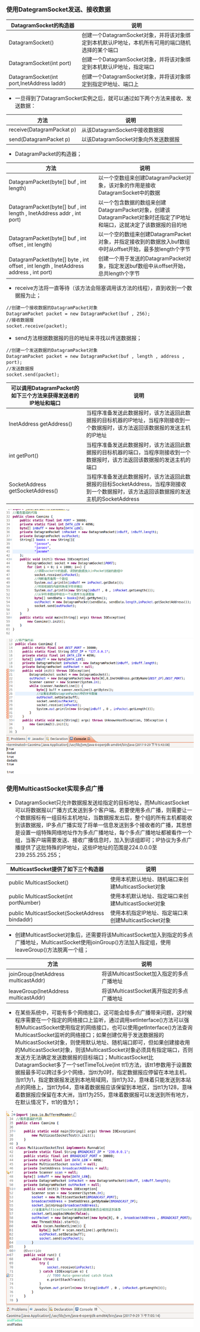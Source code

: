 ### 使用DategramSocket发送、接收数据

|DatagramSocket的构造器|说明|
|------|------|
|DatagramSocket()|创建一个DatagramSocket对象，并将该对象绑定到本机默认IP地址，本机所有可用的端口随机选择的某个端口|
|DatagramSocket(int port)|创建一个DatagramSocket对象，并将该对象绑定到本机默认IP地址，指定端口|
|DatagramSocket(int port,InetAddress laddr)|创建一个DatagramSocket对象，并将该对象绑定到指定IP地址、端口上|

+ 一旦得到了DatagramSocket实例之后，就可以通过如下两个方法来接收、发送数据：

|方法|说明|
|------|------|
|receive(DatagramPackat p)|从该DatagramSocket中接收数据报|
|send(DatagramPacket p)|以该DatagramSocket对象向外发送数据报|

+ DatagramPacket的构造器；

|方法|说明|
|------|------|
|DatagramPacket(byte[] buf , int length)|以一个空数组来创建DatagramPacket对象，该对象的作用是接收DatagramSocket中的数据|
|DatagramPacket(byte[] buf , int length , InetAddress addr , int port)|以一个包含数据的数组来创建DatagramPacket对象，创建该DatagramPacket对象时还指定了IP地址和端口，这就决定了该数据报的目的地|
|DatagramPacket(byte[] buf , int offset , int length)|以一个空的数组来创建DatagramPacket对象，并指定接收到的数据放入buf数组中时从offset开始，最多放length个字节|
|DatagramPacket(byte[] byte , int offset , int length , InetAddress address , int port)|创建一个用于发送的DatagramPacket对象，指定发送buf数组中从offset开始，总共length个字节|

+ receive方法将一直等待（该方法会阻塞调用该方法的线程），直到收到一个数据报为止；

```
//创建一个接收数据的DatagramPacket对象
DatagramPacket packet = new DatagramPacket(buf , 256);
//接收数据报
socket.receive(packet);
```

+ send方法根据数据报的目的地址来寻找以传送数据报；

```
//创建一个发送数据的DatagramPacket对象
DatagramPacket packet = new DatagramPacket(buf , length , address , port);
//发送数据报
socket.send(packet);
```

|可以调用DatagramPacket的如下三个方法来获得发送者的IP地址和端口|说明|
|------|------|
|InetAddress getAddress()|当程序准备发送此数据报时，该方法返回此数据报的目标机器的IP地址，当程序刚接收到一个数据报时，该方法返回该数据报的发送主机的IP地址|
|int getPort()|当程序准备发送此数据报时，该方法返回此数据报的目标机器的端口，当程序刚接收到一个数据报时，该方法返回该数据报的发送主机的端口|
|SocketAddress getSocketAddress()|当程序准备发送此数据报时，该方法返回此数据报的目标SocketAddress，当程序刚接收到一个数据报时，该方法返回该数据报的发送主机的SocketAddress|

![image](https://github.com/ningbaoqi/Java/blob/master/gif/pic-180.jpg) 
![image](https://github.com/ningbaoqi/Java/blob/master/gif/pic-181.jpg) 

### 使用MulticastSocket实现多点广播
+ DatagramSocket只允许数据报发送给指定的目标地址，而MulticastSocket可以将数据报以广播方式发送到多个客户端。若要使用多点广播，则需要让一个数据报标有一组目标主机地址，当数据报发出后，整个组的所有主机都能收到该数据报，IP多点广播实现了将单一信息发送到多个接收者的广播，其思想是设置一组特殊网络地址作为多点广播地址，每个多点广播地址都被看作一个组，当客户端需要发送、接收广播信息时，加入到该组即可；IP协议为多点广播提供了这批特殊的IP地址，这些IP地址的范围是224.0.0.0至239.255.255.255；

|MulticastSocket提供了如下三个构造器|说明|
|------|------|
|public MulticastSocket()|使用本机默认地址、随机端口来创建MulticastSocket对象|
|public MulticastSocket(int portNumber)|使用本机默认地址、指定端口来创建MulticastSocket对象|
|public MulticastSocket(SocketAddress bindaddr)|使用本机指定IP地址、指定端口来创建MulticastSocket对象|

+ 创建MulticastSocket对象后，还需要将该MulticastSocket加入到指定的多点广播地址，MulticastSocket使用joinGroup()方法加入指定组，使用leaveGroup()方法脱离一个组；

|方法|说明|
|------|------|
|joinGroup(InetAddress multicastAddr)|将该MulticastSocket加入指定的多点广播地址|
|leaveGroup(InetAddress multicastAddr)|将该MulticastSocket离开指定的多点广播地址|

+ 在某些系统中，可能有多个网络接口，这可能会给多点广播带来问题，这时候程序需要在一个指定的网络接口上监听，通过调用setInterface()方法可以强制MulticastSocket使用指定的网络接口，也可以使用getInterface()方法查询MulticastSocket监听的网络接口；如果创建仅用于发送数据报的MulticastSocket对象，则使用默认地址、随机端口即可，但如果创建接收用的MulticastSocket对象，则该MulticastSocket对象必须具有指定端口，否则发送方无法确定发送数据报的目标端口；MulticastSocket比DatagramSocket多了一个setTimeToLive(int tt1)方法，该tt1参数用于设置数据报最多可以跨过多少个网络，当tti为0时，指定数据报应停留在本地主机，当tt1为1，指定数据报发送到本地局域网，当tt1为32，意味着只能发送到本站点的网络上，当tt1为64，意味着数据报应该保留到本地区，当tt1为128，意味着数据报应保留在本大洲，当tt1为255，意味着数据报可以发送到所有地方，在默认情况下，tt1的值为1；

![image](https://github.com/ningbaoqi/Java/blob/master/gif/pic-182.jpg) 
